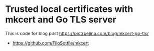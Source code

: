 # Trusted local certificates with mkcert and Go TLS server

This is code for blog post https://piotrbelina.com/blog/mkcert-go-tls/ 

* https://github.com/FiloSottile/mkcert
